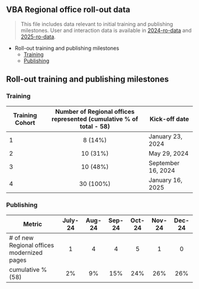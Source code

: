 ## VBA Regional office roll-out data
> This file includes data relevant to initial training and publishing milestones.
> User and interaction data is available in [2024-ro-data](https://github.com/department-of-veterans-affairs/va.gov-team/blob/master/products/facilities/regional-offices/analytics/2024-ro-data.md) and [2025-ro-data](https://github.com/department-of-veterans-affairs/va.gov-team/blob/master/products/facilities/regional-offices/analytics/2025-ro-data.md). 

- Roll-out training and publishing milestones
  - [Training](#training)
  - [Publishing](#publishing)

## Roll-out training and publishing milestones

###  Training 
| Training Cohort | Number of Regional offices represented (cumulative % of total - 58)| Kick-off date 
| --- | :---:| ---| 
| 1 | 8 (14%) | January 23, 2024
| 2 | 10 (31%)  | May 29, 2024
| 3 | 10 (48%) | September 16, 2024
| 4 | 30 (100%) | January 16, 2025

### Publishing

| Metric | 	 	July-24 | Aug-24	 | 	Sep-24	 | Oct-24		 | 	Nov-24		 | Dec-24		 |  
|	---| 	:---:	 | 	:---: | 	:---:	 | 	:---: | 	:---:	 | :---:	 |
| # of new Regional offices modernized pages | 1 | 4 | 4 | 5 | 1 | 0| 
| cumulative % (58) | 2% | 9% | 15% | 24% | 26%|26% | 
